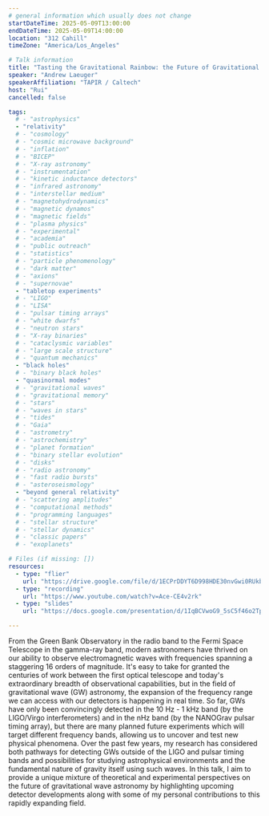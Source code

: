 ```yaml
---
# general information which usually does not change
startDateTime: 2025-05-09T13:00:00
endDateTime: 2025-05-09T14:00:00
location: "312 Cahill"
timeZone: "America/Los_Angeles"

# Talk information
title: "Tasting the Gravitational Rainbow: the Future of Gravitational Waves"
speaker: "Andrew Laeuger"
speakerAffiliation: "TAPIR / Caltech"
host: "Rui"
cancelled: false

tags:
  # - "astrophysics"
  - "relativity"
  # - "cosmology"
  # - "cosmic microwave background"
  # - "inflation"
  # - "BICEP"
  # - "X-ray astronomy"
  # - "instrumentation"
  # - "kinetic inductance detectors"
  # - "infrared astronomy"
  # - "interstellar medium"
  # - "magnetohydrodynamics"
  # - "magnetic dynamos"
  # - "magnetic fields"
  # - "plasma physics"
  # - "experimental"
  # - "academia"
  # - "public outreach"
  # - "statistics"
  # - "particle phenomenology"
  # - "dark matter"
  # - "axions"
  # - "supernovae"
  - "tabletop experiments"
  # - "LIGO"
  # - "LISA"
  # - "pulsar timing arrays"
  # - "white dwarfs"
  # - "neutron stars"
  # - "X-ray binaries"
  # - "cataclysmic variables"
  # - "large scale structure"
  # - "quantum mechanics"
  - "black holes"
  # - "binary black holes"
  - "quasinormal modes"
  # - "gravitational waves"
  # - "gravitational memory"
  # - "stars"
  # - "waves in stars"
  # - "tides"
  # - "Gaia"
  # - "astrometry"
  # - "astrochemistry"
  # - "planet formation"
  # - "binary stellar evolution"
  # - "disks"
  # - "radio astronomy"
  # - "fast radio bursts"
  # - "asteroseismology"
  - "beyond general relativity"
  # - "scattering amplitudes"
  # - "computational methods"
  # - "programming languages"
  # - "stellar structure"
  # - "stellar dynamics"
  # - "classic papers"
  # - "exoplanets"

# Files (if missing: [])
resources:
  - type: "flier"
    url: "https://drive.google.com/file/d/1ECPrDDYT6D998HDE30nvGwi0RUkb8h-9/view?usp=drive_link"
  - type: "recording"
    url: "https://www.youtube.com/watch?v=Ace-CE4v2rk"
  - type: "slides"
    url: "https://docs.google.com/presentation/d/1IqBCVwoG9_5sC5f46o2TppQXsqmmYBp0/edit?usp=sharing"

---
```


From the Green Bank Observatory in the radio band to the Fermi Space Telescope in the gamma-ray band, modern astronomers have thrived on our ability to observe electromagnetic waves with frequencies spanning a staggering 16 orders of magnitude.
It's easy to take for granted the centuries of work between the first optical telescope and today's extraordinary breadth of observational capabilities, but in the field of gravitational wave (GW) astronomy, the expansion of the frequency range we can access with our detectors is happening in real time.
So far, GWs have only been convincingly detected in the 10 Hz - 1 kHz band (by the LIGO/Virgo interferometers) and in the nHz band (by the NANOGrav pulsar timing array), but there are many planned future experiments which will target different frequency bands, allowing us to uncover and test new physical phenomena.
Over the past few years, my research has considered both pathways for detecting GWs outside of the LIGO and pulsar timing bands and possibilities for studying astrophysical environments and the fundamental nature of gravity itself using such waves.
In this talk, I aim to provide a unique mixture of theoretical and experimental perspectives on the future of gravitational wave astronomy by highlighting upcoming detector developments along with some of my personal contributions to this rapidly expanding field.
